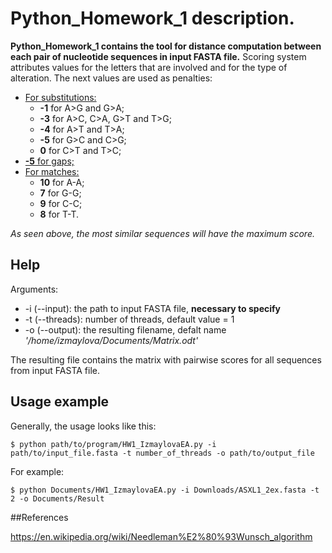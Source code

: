 # Python_Homework_1 description.

**Python_Homework_1 contains the tool for distance computation between each pair of nucleotide sequences in input FASTA file.** Scoring system attributes values for the letters that are involved and for the type of alteration. The next values are used as penalties:
* <ins>For substitutions:</ins>
  * **-1** for A>G and G>A;
  * **-3** for A>C, C>A, G>T and T>G;
  * **-4** for A>T and T>A;
  * **-5** for G>C and C>G;
  * **0** for C>T and T>C;
* <ins>**-5** for gaps;</ins>
* <ins>For matches:</ins>
  * **10** for A-A;
  * **7** for G-G;
  * **9** for C-C;
  * **8** for T-T.

*As seen above, the most similar sequences will have the maximum score.*
## Help

Arguments:
* -i (--input): the path to input FASTA file, **necessary to specify**
* -t (--threads): number of threads, default value = 1
* -o (--output): the resulting filename, defalt name *'/home/izmaylova/Documents/Matrix.odt'*

The resulting file contains the matrix with pairwise scores for all sequences from input FASTA file.
## Usage example

Generally, the usage looks like this:

`$ python path/to/program/HW1_IzmaylovaEA.py -i path/to/input_file.fasta -t number_of_threads -o path/to/output_file`

For example:

`$ python Documents/HW1_IzmaylovaEA.py -i Downloads/ASXL1_2ex.fasta -t 2 -o Documents/Result`

##References

<https://en.wikipedia.org/wiki/Needleman%E2%80%93Wunsch_algorithm>
